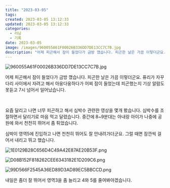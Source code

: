 ```yaml
---
title: "2023-03-05"
tags:
created: 2023-03-05 13:12:33
updated: 2023-03-05 13:12:33
categories:
  - 러닝
  - 기록
date: 2023-03-05
image: /images/960055A61F00026B336DD7DE13CC7C7B.jpg
description: "어제 피곤해서 잠이 들었다가 금방 깼습니다. 피곤한 날은 가끔 이렇더군요. 퓨리가 자꾸 다리 사이에서 자려고 해서 아웅다웅하다가 어찌 잠이 들었는데 피곤했는지 기상 알람도 못듣고 7시 넘어서 일어났습니다. 요즘 달리고 나면 너무 피곤하고 해서 심박수 관련한 영상을 몇개 봤습니다. 심박수"
---
```


![960055A61F00026B336DD7DE13CC7C7B.jpg](/images/960055A61F00026B336DD7DE13CC7C7B.jpg)
 
 

어제 피곤해서 잠이 들었다가 금방 깼습니다. 피곤한 날은 가끔 이렇더군요. 퓨리가 자꾸 다리 사이에서 자려고 해서 아웅다웅하다가 어찌 잠이 들었는데 피곤했는지 기상 알람도 못듣고 7시 넘어서 일어났습니다.

 

요즘 달리고 나면 너무 피곤하고 해서 심박수 관련한 영상을 몇개 봤습니다. 심박수를 조절하면서 달리기로 마음 먹고 달렸습니다. 중간에 8~9분대는 아내랑 아이가 나중에 공원에 와서 천천히 뛰어서 좀 튀었습니다.

심박이 영역5에 진입하고 나면 천천히 뛰어도 잘 안내려가더군요. 그럴 때면 잠깐씩 걸어서 내리고 뛰고 했습니다.

 
 ![1E0129B28C656D4C49A42E87AE20B53F.png](/images/1E0129B28C656D4C49A42E87AE20B53F.png)
 
 

 
 ![D08B152F818262CEE6343182E1D209C6.png](/images/D08B152F818262CEE6343182E1D209C6.png)
 
 

 
 ![99D566F2545A36ED89D3AD89EC5BBCCD.png](/images/99D566F2545A36ED89D3AD89EC5BBCCD.png)
 
 

내일은 좀더 잘 뛰어서 영역3을 좀 늘리고 4와 5를 줄여봐야겠습니다.
